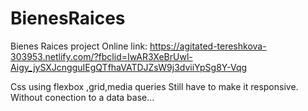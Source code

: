 # BienesRaices

Bienes Raices project
Online link: https://agitated-tereshkova-303953.netlify.com/?fbclid=IwAR3XeBrUwl-Aigy_jySXJcngguIEgQTfhaVATDJZsW9j3dviiYpSg8Y-Vqg

Css using flexbox ,grid,media queries
Still have to make it responsive.
Without conection to a data base...
